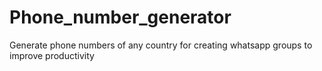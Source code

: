 # Phone_number_generator
Generate phone numbers of any country for creating whatsapp groups to improve productivity
